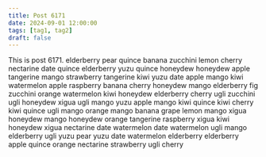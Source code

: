 ```yaml
---
title: Post 6171
date: 2024-09-01 12:00:00
tags: [tag1, tag2]
draft: false
---
```

This is post 6171.
elderberry
pear
quince
banana
zucchini
lemon
cherry
nectarine
date
quince
elderberry
yuzu
quince
honeydew
honeydew
apple
tangerine
mango
strawberry
tangerine
kiwi
yuzu
date
apple
mango
kiwi
watermelon
apple
raspberry
banana
cherry
honeydew
mango
elderberry
fig
zucchini
orange
watermelon
kiwi
honeydew
elderberry
cherry
ugli
zucchini
ugli
honeydew
xigua
ugli
mango
yuzu
apple
mango
kiwi
quince
kiwi
cherry
kiwi
quince
ugli
mango
orange
mango
banana
grape
lemon
mango
xigua
honeydew
mango
honeydew
orange
tangerine
raspberry
xigua
kiwi
honeydew
xigua
nectarine
date
watermelon
date
watermelon
ugli
mango
elderberry
ugli
yuzu
pear
yuzu
date
watermelon
elderberry
elderberry
apple
quince
orange
nectarine
strawberry
ugli
cherry
